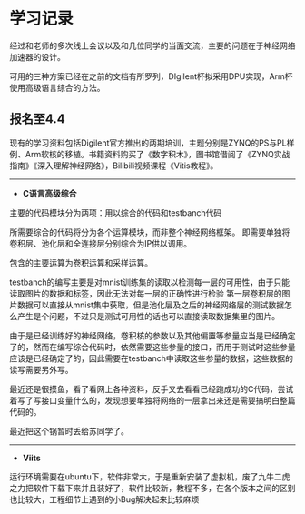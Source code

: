 # 学习记录

经过和老师的多次线上会议以及和几位同学的当面交流，主要的问题在于神经网络加速器的设计。

可用的三种方案已经在之前的文档有所罗列，DIgilent杯拟采用DPU实现，Arm杯使用高级语言综合的方法。

## 报名至4.4

现有的学习资料包括Digilent官方推出的两期培训，主题分别是ZYNQ的PS与PL样例、Arm软核的移植。书籍资料购买了《数字积木》，图书馆借阅了《ZYNQ实战指南》《深入理解神经网络》，Bilibili视频课程《Vitis教程》。

-----

- **C语言高级综合**

主要的代码模块分为两项：用以综合的代码和testbanch代码

所需要综合的代码将分为各个运算模块，而非整个神经网络框架。
即需要单独将卷积层、池化层和全连接层分别综合为IP供以调用。

包含的主要运算为卷积运算和采样运算。

testbanch的编写主要是对mnist训练集的读取以检测每一层的可用性，由于只能读取图片的数据和标签，因此无法对每一层的正确性进行检验
第一层卷积层的图片数据可以直接从mnist集中获取，但是池化层及之后的神经网络层的测试数据怎么产生是个问题，不过只是测试可用性的话也可以直接读取数据集里的图片。

由于是已经训练好的神经网络，卷积核的参数以及其他偏置等参量应当是已经确定了的，然而在编写综合代码时，依然需要这些参量的接口，而用于测试时这些参量应该是已经确定了的，因此需要在testbanch中读取这些参量的数据，这些数据的读写需要另外写。

最近还是很摸鱼，看了看网上各种资料，反手又去看看已经跑成功的C代码，尝试着写了写接口变量什么的，发现想要单独将网络的一层拿出来还是需要搞明白整篇代码的。

最近把这个锅暂时丢给苏同学了。

-----

- **Viits**

运行环境需要在ubuntu下，软件非常大，于是重新安装了虚拟机，废了九牛二虎之力把软件下载下来并且装好了，软件比较新，教程不多，在各个版本之间的区别也比较大，工程细节上遇到的小Bug解决起来比较麻烦

